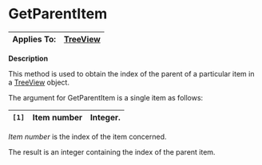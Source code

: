 




<h1 class="heading"><span class="name">GetParentItem</span></h1>

| Applies To: | [TreeView](../a-z/treeview.md) |
| --- | ---  |


**Description**


This method is used to obtain the index of the parent of a particular item in a [TreeView](../a-z/treeview.md) object.


The argument for GetParentItem is a single item as follows:


| `[1]` | Item number | Integer. |
| --- | --- | ---  |


*Item number* is the index of the item concerned.


The result is an integer containing the index of the parent item.




